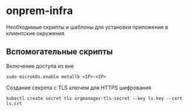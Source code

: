 # onprem-infra
Необходимые скрипты и шаблоны для установки приложения в клиентские окружения

## Вспомогательные скрипты

Включение доступа из вне
```
sudo microk8s.enable metallb <IP>-<IP>
```

Создание секрета с TLS ключем для HTTPS шифрования
```
kubectl create secret tls orgmanager-tls-secret --key ls.key --cert ls.crt
```
